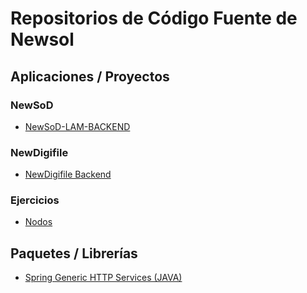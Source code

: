 # Repositorios de Código Fuente de Newsol
## Aplicaciones / Proyectos
### NewSoD
<!-- TOC -->
* [NewSoD-LAM-BACKEND](#Newsol-NewSoD-LAM)
<!-- TOC -->
### NewDigifile
<!-- TOC -->
* [NewDigifile Backend](#Newsol-NewDigifile)
<!-- TOC -->
### Ejercicios
<!-- TOC -->
* [Nodos](#Newsol-Ejercicios-Nodos)
<!-- TOC -->
## Paquetes / Librerías
<!-- TOC -->
* [Spring Generic HTTP Services (JAVA)](#spring_generic_http_services)
<!-- TOC -->